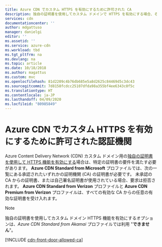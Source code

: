```yaml
---
title: Azure CDN でカスタム HTTPS を有効にするために許可された CA
description: 独自の証明書を使用してカスタム ドメインで HTTPS を有効にする場合、その証明書を作成するためには許可された証明機関 (CA) を使用する必要があります。
services: cdn
documentationcenter: ''
author: mdgattuso
manager: danielgi
editor: ''
ms.assetid: ''
ms.service: azure-cdn
ms.workload: tbd
ms.tgt_pltfrm: na
ms.devlang: na
ms.topic: article
ms.date: 10/18/2018
ms.author: magattus
ms.custom: mvc
ms.openlocfilehash: 81d2209c4b76db685e5a8d2625c84469d5c3dc43
ms.sourcegitcommit: 7d8158fcdcc25107dfda98a355bf4ee6343c0f5c
ms.translationtype: HT
ms.contentlocale: ja-JP
ms.lasthandoff: 04/09/2020
ms.locfileid: "80985849"
---
```

# <a name="allowed-certificate-authorities-for-enabling-custom-https-on-azure-cdn"></a>Azure CDN でカスタム HTTPS を有効にするために許可された認証機関

Azure Content Delivery Network (CDN) カスタム ドメイン用の[独自の証明書を使用して HTTPS 機能を有効にする](cdn-custom-ssl.md?tabs=option-2-enable-https-with-your-own-certificate#tlsssl-certificates)場合は、特定の証明書の要件を満たす必要があります。 **Azure CDN Standard from Microsoft** プロファイルでは、次の一覧にある承認されたいずれかの証明機関 (CA) の証明書が必要です。 未承認の CA からの証明書、または自己署名証明書が使用されている場合、要求は拒否されます。 **Azure CDN Standard from Verizon** プロファイルと **Azure CDN Premium from Verizon** プロファイルは、すべての有効な CA からの任意の有効な証明書を受け入れます。

> [!NOTE]
> 独自の証明書を使用してカスタム ドメイン HTTPS 機能を有効にするオプションは、*Azure CDN Standard from Akamai* プロファイルでは利用 "**できません**"。 
>

[!INCLUDE [cdn-front-door-allowed-ca](../../includes/cdn-front-door-allowed-ca.md)]

